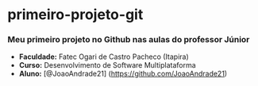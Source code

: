 # primeiro-projeto-git
### Meu primeiro projeto no Github nas aulas do professor Júnior

- **Faculdade:** Fatec Ogari de Castro Pacheco (Itapira)
- **Curso:** Desenvolvimento de Software Multiplataforma
- **Aluno:** [@JoaoAndrade21] (https://github.com/JoaoAndrade21)
